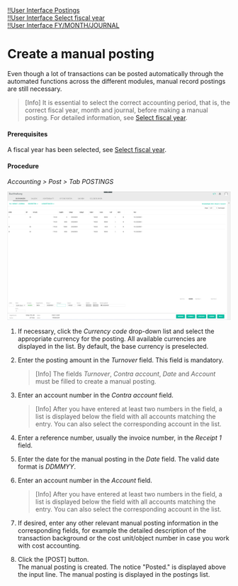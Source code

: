 [!!User Interface Postings](../UserInterface/01a_Bookings.md)  
[!!User Interface Select fiscal year](../UserInterface/00a_FiscalYear.md)   
[!!User Interface FY/MONTH/JOURNAL](../UserInterface/00_Book.md#fymonthjournal)  


# Create a manual posting

Even though a lot of transactions can be posted automatically through the automated functions across the different modules, manual record postings are still necessary.

> [Info] It is essential to select the correct accounting period, that is, the correct fiscal year, month and journal, before making a manual posting. For detailed information, see [Select fiscal year](./01_SelectFiscalYear.md).


#### Prerequisites

A fiscal year has been selected, see [Select fiscal year](./01_SelectFiscalYear.md).

#### Procedure

*Accounting > Post > Tab POSTINGS*

![Postings](../../Assets/Screenshots/RetailSuiteAccounting/Book/Bookings/Bookings.png "[Postings]")

1. If necessary, click the *Currency code* drop-down list and select the appropriate currency for the posting. All available currencies are displayed in the list. By default, the base currency is preselected.

2. Enter the posting amount in the *Turnover* field. This field is mandatory.

    > [Info] The fields *Turnover*, *Contra account*, *Date* and *Account* must be filled to create a manual posting.

3. Enter an account number in the *Contra account* field.

    > [Info] After you have entered at least two numbers in the field, a list is displayed below the field with all accounts matching the entry. You can also select the corresponding account in the list.

4. Enter a reference number, usually the invoice number, in the *Receipt 1* field.

5. Enter the date for the manual posting in the *Date* field. The valid date format is *DDMMYY*.

6. Enter an account number in the *Account* field.

    > [Info] After you have entered at least two numbers in the field, a list is displayed below the field with all accounts matching the entry. You can also select the corresponding account in the list.

7.  If desired, enter any other relevant manual posting information in the corresponding fields, for example the detailed description of the transaction background or the cost unit/object number in case you work with cost accounting.

8. Click the [POST] button.  
    The manual posting is created. The notice "Posted." is displayed above the input line. The manual posting is displayed in the postings list.
